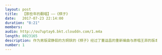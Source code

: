 ```yaml
---
layout: post
title:  【那些年的翻唱】——《棋子》
date:   2017-07-23 22:14:00
duration: "8:21"
members:
audio: http://ou7uptay6.bkt.clouddn.com/1.m4a
length: 8023165 
description: 作为男版梁静茹的方炯镔的《棋子》经过了董运昌的重新编曲与原唱王菲的版本在氛围上有着截然不同的感觉；而在唱法上，方炯镔略带缠绵的处理手法也表现出了一种进退两难的意境。
number: 1
---
```

